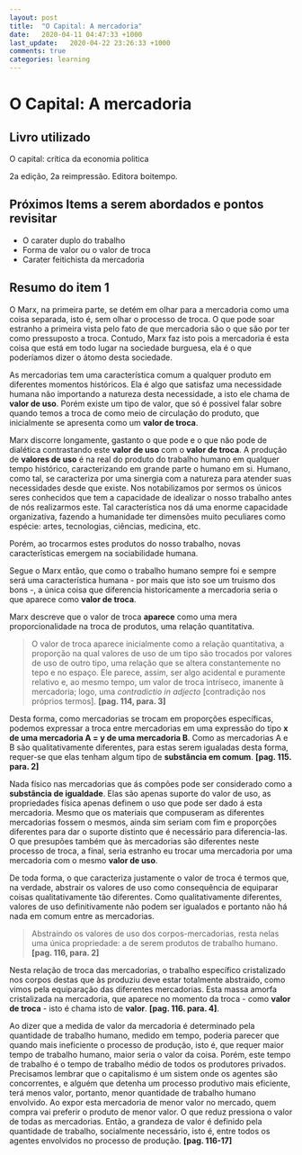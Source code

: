 ```yaml
---
layout: post
title:  "O Capital: A mercadoria"
date:   2020-04-11 04:47:33 +1000
last_update:   2020-04-22 23:26:33 +1000
comments: true
categories: learning
---
```


# O Capital: A mercadoria

## Livro utilizado

O capital: crítica da economia politica

2a edição, 2a reimpressão. Editora boitempo.

## Próximos Items a serem abordados e pontos revisitar

* O carater duplo do trabalho
* Forma de valor ou o valor de troca
* Carater feitichista da mercadoria

## Resumo do item 1

O Marx, na primeira parte, se detém em olhar para a mercadoria como uma coisa
separada, isto é, sem olhar o processo de troca. O que pode soar estranho a
primeira vista pelo fato de que mercadoria são o que são por ter como
pressuposto a troca.  Contudo, Marx faz isto pois a mercadoria é esta coisa
que está em todo lugar na sociedade burguesa, ela é o que poderíamos dizer o
átomo desta sociedade.

As mercadorias tem uma característica comum a qualquer produto em diferentes
momentos históricos. Ela é algo que satisfaz uma necessidade humana não
importando a natureza desta necessidade, a isto ele chama de **valor de uso**.
Porém existe um tipo de valor, que só é possivel falar sobre quando temos a
troca de como meio de circulação do produto, que inicialmente se apresenta como
um **valor de troca**.

Marx discorre longamente, gastanto o que pode e o que não pode de dialética
contrastando este **valor de uso** com o **valor de troca**. A produção de
**valores de uso** é na real do produto do trabalho humano em qualquer tempo
histórico, caracterizando em grande parte o humano em si. Humano, como tal, se
caracteriza por uma sinergia com a natureza para atender suas necessidades desde
que existe. Nos notabilizamos por sermos os únicos seres conhecidos que tem
a capacidade de idealizar o nosso trabalho antes de nós realizarmos este. Tal
característica nos dá uma enorme capacidade organizativa, fazendo a humanidade
ter dimensões muito peculiares como espécie: artes, tecnologias, ciências,
medicina, etc.

Porém, ao trocarmos estes produtos do nosso trabalho, novas caracterîsticas
emergem na sociabilidade humana.

Segue o Marx então, que como o trabalho humano sempre foi e sempre será uma
característica humana - por mais que isto soe um truismo dos bons -, a única
coisa que diferencia historicamente a mercadoria seria o que aparece como
**valor de troca**.

Marx descreve que o valor de troca **aparece** como uma mera proporcionalidade
na troca de produtos, uma relação quantitativa.

> O valor de troca aparece inicialmente como a relação quantitativa, a proporção
> na qual valores de uso de um tipo são trocados por valores de uso de outro
> tipo, uma relação que se altera constantemente no tepo e no espaço. Ele
> parece, assim, ser algo acidental e puramente relativo e, ao mesmo tempo, um
> valor de troca intríseco, imanente à mercadoria; logo, uma *contradictio in
> adjecto* [contradição nos próprios termos]. **[pag. 114, para. 3]**

Desta forma, como mercadorias se trocam em proporções específicas, podemos
expressar a troca entre mercadorias em uma expressão do tipo **x de uma
mercadoria A = y de uma mercadoria B**. Como as mercadorias A e B são
qualitativamente diferentes, para estas serem igualadas desta forma, requer-se
que elas tenham algum tipo de **substância em comum**. **[pag. 115. para. 2]**

Nada físico nas mercadorias que ás compões pode ser considerado como a
**substância de igualdade**. Elas são apenas suporte do valor de uso, as
propriedades física apenas definem o uso que pode ser dado á esta mercadoria.
Mesmo que os materiais que compuseram as diferentes mercadorias fossem o mesmos,
ainda sim seriam com fim e proporções diferentes para dar o suporte distinto que
é necessário para diferencia-las. O que presupões também que às mercadorias são
diferentes neste processo de troca, a final, seria estranho eu trocar uma
mercadoria por uma mercadoria com o mesmo **valor de uso**.

De toda forma, o que caracteriza justamente o valor de troca é termos que,
na verdade, abstrair os valores de uso como consequência de equiparar coisas
qualitativamente tão diferentes. Como qualitativamente diferentes, valores de
uso definitivamente não podem ser igualados e portanto não há nada em comum
entre as mercadorias.

> Abstraindo os valores de uso dos corpos-mercadorias, resta nelas uma única
> propriedade: a de serem produtos de trabalho humano. **[pag. 116, para. 2]**

Nesta relação de troca das mercadorias, o trabalho específico cristalizado nos
corpos destas que às produziu deve estar totalmente abstraido, como vimos pela
equiparação das diferentes mercadorias. Esta massa amorfa cristalizada na
mercadoria, que aparece no momento da troca - como **valor de troca** - isto é
chama isto de **valor**. **[pag. 116. para.  4]**.

Ao dizer que a medida de valor da mercadoria é determinado pela quantidade de
trabalho humano, medido em tempo, poderia parecer que quando mais ineficiente o
processo de produção, isto é, que requer maior tempo de trabalho humano, maior
seria o valor da coisa. Porém, este tempo de trabalho é o tempo de trabalho
médio de todos os produtores privados.  Precisamos lembrar que o capitalismo é
um sistem onde os agentes são concorrentes, e alguém que detenha um processo
produtivo mais eficiente, terá menos valor, portanto, menor quantidade de
trabalho humano envolvido. Ao expor esta mercadoria de menor valor no mercado,
quem compra vai preferir o produto de menor valor. O que reduz pressiona o valor
de todas as mercadorias. Então, a grandeza de valor é definido pela quantidade
de trabalho, socialmente necessário, isto é, entre todos os agentes envolvidos
no processo de produção. **[pag.  116-17]**
